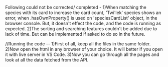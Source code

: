 Following could not be corrected/ completed -
1)When matching the species with its card to increase the card count, 'Twi'lek' species shows an error, when .hasOwnProperty() is used on 'speciesCardList' object, in the browser console. But, it doesn't effect the code, and the code is running as expected.
2)The sorting and searching features couldn't be added due to lack of time. But can be implemented if asked to do so in the future.

//Running the code --
1)First of all, keep all the files in the same folder.
2)Now open the html in any browser of your choice. It will better if you open it with live server in VS Code.
3)Now you can go through all the pages and look at all the data fetched from the API.